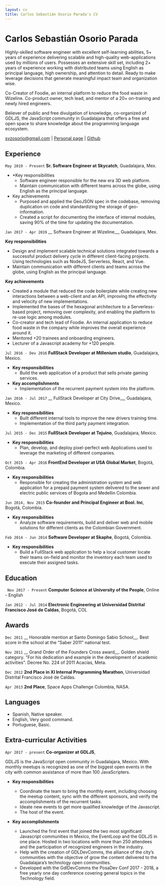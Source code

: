 ```yaml
---
layout: cv
title: Carlos Sebastián Osorio Parada's CV
---
```

# Carlos Sebastián Osorio Parada

Highly-skilled software engineer with excellent self-learning abilities, 5+ years of experience delivering scalable and high-quality web-applications used by millions of users. Possesses an extensive skill set, including 2+ years of experience working with distributed teams using English as principal language, high ownership, and attention to detail. Ready to make leverage decisions that generate meaningful impact team and organization wise.

Co-Creator of Foodie, an internal platform to reduce the food waste in Wizeline. Co-product owner, tech lead, and mentor of a 20+ on-training and newly hired engineers. 

Believer of public and free divulgation of knowledge, co-organized of GDLJS, the JavaScript community in Guadalajara that offers a free and open space to share knowledge about the programming language ecosystem.


<div id="webaddress">
    <a href="isaac@applesdofall.org">svzosorio@gmail.com</a> | <a href="https://galleto.xyz">Personal page</a> | <a href="https://github.com/sirgalleto">Github</a>
</div>


## Experience 

`May 2019 - Present` 
__Sr. Software Engineer at Skycatch__, Guadalajara, Mex.

- *Key responsibilities
    - Software engineer responsible for the new era 3D web platform.
    - Maintain communication with different teams across the globe, using English as the principal language. 
- Key achievements 
    - Purposed and applied the GeoJSON spec in the codebase, removing duplication on code and standardizing the storage of geo-information. 
    - Created a script for documenting the interface of internal modules, saving 90% of the time for updating the documentation. 

`Jan 2017 - Apr 2019`
__ Software Engineer at Wizeline__, Guadalajara, Mex. 

**Key responsibilities**
- Design and implement scalable technical solutions integrated towards a successful product delivery cycle in different client-facing projects. Using technologies such as NodeJS, Serverless, React, and Vue.
- Maintain communication with different clients and teams across the globe, using English as the principal language. 

**Key achievements**

- Created a module that reduced the code boilerplate while creating new interactions between a web-client and an API, improving the effectivity and velocity of new implementations. 
- Implemented the bases of the hexagonal architecture to a Serverless-based project, removing over complexity, and enabling the platform to re-use logic among modules.
- Co-creator and tech lead of Foodie. An internal application to reduce food waste in the company while improves the overall experience around it.
- Mentored +20 trainees and onboarding engineers. 
- Lecturer of a Javascript academy for +120 people. 

`Jul 2016 - Dev 2016` 
__FullStack Developer at Millenium studio__, Guadalajara, Mexico.

- **Key responsibilities**
    - Build the web application of a product that sells private gaming services. 
- **Key accomplishments**
    - Implementation of the recurrent payment system into the platform. 

`Jan 2016 - Jul 2017`
__ FullStack Developer at City Drive__, Guadalajara, Mexico.
- **Key responsibilities**
    - Built different internal tools to improve the new drivers training time.
    - Implementation of the third party payment integration. 

`Jul 2015 - Dec 2015`
__FullStack Developer at Tejuino__, Guadalajara, Mexico.
- **Key responsibilities**
    - Plan, develop, and deploy pixel-perfect web Applications used to leverage the marketing of different companies.

`Oct 2015 - Apr 2016`
__FrontEnd Developer at USA Global Market__, Bogotá, Colombia.
- **Key responsibilities**
    - Responsible for creating the administration system and web application for a prepaid payment system delivered to the sewer and electric public services of Bogota and Medellin Colombia.

`Jun 2014, Nov 2015`
__Co-founder and Principal Engineer at Bool. Inc__, Bogotá, Colombia.
- **Key responsibilities**
    - Analyze software requirements, build and deliver web and mobile solutions for different clients as the Colombian Government. 

`Feb 2014 - Jun 2014`
__Software Developer at Skaphe__, Bogotá, Colombia.

- **Key responsibilities**
    - Build a FullStack web application to help a local customer locate their teams on-field and monitor the inventory each team used to execute their assigned tasks.


## Education 

` Nov 2017 - Present` 
__Computer Science at University of the People__, Online - English

`Jan 2012 - Jul 2014`
__Electronic Engineering at Universidad Distrital Francisco José de Caldas__, Bogotá, COL


## Awards 

`Dec 2011`
__ Honorable mention at Santo Domingo Sabio School__. Best score in the school at the “Saber 2011” national test.

`Nov 2011`
__ Grand Order of the Founders Cross award__. Golden shield category. "For his dedication and example in the development of academic activities". Decree No. 224 of 2011 Acacías, Meta.

`Dec 2012`
__2nd Place in XI Internal Programming Marathon__, Universidad Distrital Francisco José de Caldas.

`Apr 2013` 
__2nd Place__, Space Apps Challenge Colombia, NASA.

## Languages 

* Spanish, Native speaker. 
* English, Very good command. 
* Portuguese, Basic. 

## Extra-curricular Activities 

`Apr 2017 - present`
__Co-organizer at GDLJS__, 

GDLJS is the JavaScript open community in Guadalajara, Mexico. With monthly meetups is recognized as one of the biggest open events in the city with common assistance of more than 100 JavaScripters.

- **Key responsibilities**
    - Coordinate the team to bring the monthly event, including choosing the meetup content, sync with the different sponsors, and verify the accomplishments of the recurrent tasks.  
    - Ideate new events to get more qualified knowledge of the Javascript. 
    - The host of the event. 

- **Key accomplishments**
    - Launched the first event that joined the two most significant Javascript communities in Mexico, the EventLoop and the GDLJS in one place. Hosted in two locations with more than 250 attendees and the participation of recognized engineers in the industry. 
    - Help with the creation of GDLDevComms, the alliance of the city’s communities with the objective of grow the content delivered to the Guadalajara’s technology open communities. 
    - Developed with the GdlDevComms the PosaDev Conf 2017 - 2018, a free yearly one day conference covering general topics in the Technology field. 

<!-- ### Footer

Last updated: October 2019 -->

